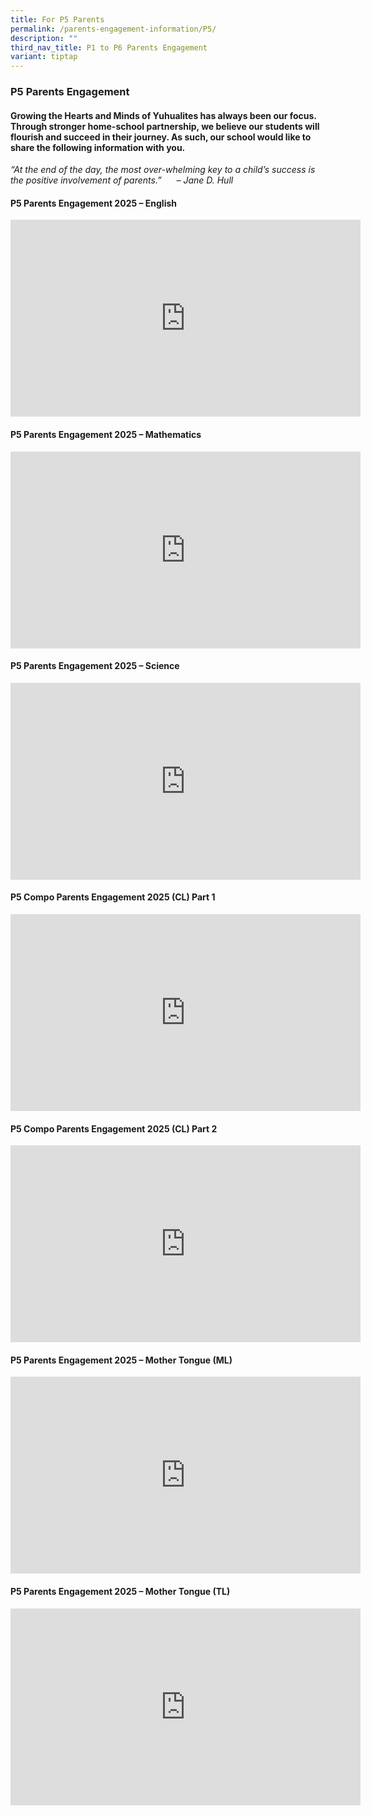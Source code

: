 ```yaml
---
title: For P5 Parents
permalink: /parents-engagement-information/P5/
description: ""
third_nav_title: P1 to P6 Parents Engagement
variant: tiptap
---
```

<h3>P5 Parents Engagement</h3>
<h4>Growing the Hearts and Minds of Yuhualites has always been our focus. Through stronger home-school partnership, we believe our students will flourish and succeed in their journey. As such, our school would like to share the following information with you.</h4>
<p><em>“At the end of the day, the most over-whelming key to a child’s success is the positive involvement of parents.”&nbsp; &nbsp; &nbsp; – Jane D. Hull</em>
</p>
<h4><strong>P5 Parents Engagement 2025 – English</strong></h4>
<div class="iframe-wrapper">
<iframe height="315" width="560" allowfullscreen="true" frameborder="0" src="https://www.youtube.com/embed/LanvNFOkWWE?si=uwwU96phJW_pKRU6"></iframe>
</div>
<h4><strong>P5 Parents Engagement 2025 – Mathematics</strong></h4>
<div class="iframe-wrapper">
<iframe height="315" width="560" allowfullscreen="true" frameborder="0" src="https://www.youtube.com/embed/dcywKfok3cE?si=9iyBFHeKLwi6KIeI"></iframe>
</div>
<h4><strong>P5 Parents Engagement 2025 – Science</strong></h4>
<div class="iframe-wrapper">
<iframe height="315" width="560" allowfullscreen="true" frameborder="0" src="https://www.youtube.com/embed/dTvyGjR68K8?si=oNb89USx02LVv6vR"></iframe>
</div>
<h4><strong>P5 Compo Parents Engagement 2025 (CL) Part 1</strong></h4>
<div class="iframe-wrapper">
<iframe height="315" width="560" allowfullscreen="true" frameborder="0" src="https://www.youtube.com/embed/JMJc1_nWaiI?si=dNJ11AX5v2eYKKgH"></iframe>
</div>
<h4><strong>P5 Compo Parents Engagement 2025 (CL) Part 2</strong></h4>
<div class="iframe-wrapper">
<iframe height="315" width="560" allowfullscreen="true" frameborder="0" src="https://www.youtube.com/embed/DQYP-Zr79-o?si=f4LMVmtfC-V51ZAG"></iframe>
</div>
<h4><strong>P5 Parents Engagement 2025 – Mother Tongue (ML)</strong></h4>
<div class="iframe-wrapper">
<iframe height="315" width="560" allowfullscreen="true" frameborder="0" src="https://www.youtube.com/embed/x1SxkH879sU?si=mhO21TDB3J72nVFY"></iframe>
</div>
<h4><strong>P5 Parents Engagement 2025 – Mother Tongue (TL)</strong></h4>
<div class="iframe-wrapper">
<iframe height="315" width="560" allowfullscreen="true" frameborder="0" src="https://www.youtube.com/embed/o0t2FhtZKiU?si=TLQZAVk1P0JoC3t0"></iframe>
</div>
<p></p>